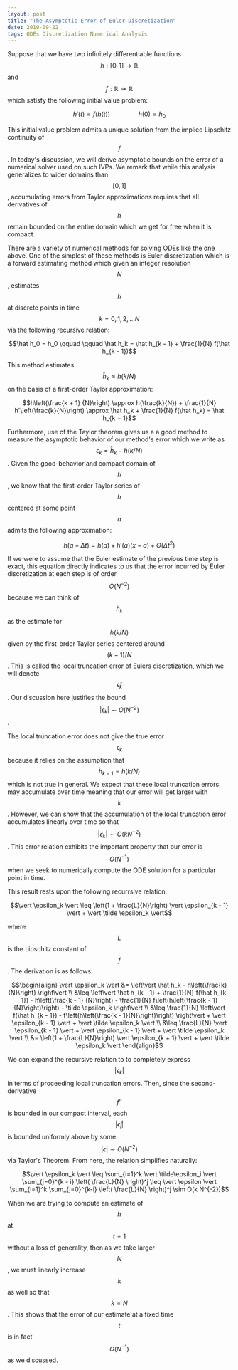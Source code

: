 ```yaml
---
layout: post
title: "The Asymptotic Error of Euler Discretization"
date: 2019-09-22
tags: ODEs Discretization Numerical Analysis
---
```


Suppose that we have two infinitely differentiable functions $$h: [0,1] \rightarrow \mathbb{R}$$ and $$f: \mathbb{R} \rightarrow \mathbb{R}$$ which satisfy the following initial value problem:

$$h'(t) = f(h(t)) \qquad \qquad  h(0) = h_0$$

This initial value problem admits a unique solution from the implied Lipschitz continuity of $$f$$. In today's discussion, we will derive asymptotic bounds on the error of a numerical solver used on such IVPs. We remark that while this analysis generalizes to wider domains than $$[0,1]$$, accumulating errors from Taylor approximations requires that all derivatives of $$h$$ remain bounded on the entire domain which we get for free when it is compact.

There are a variety of numerical methods for solving ODEs like the one above. One of the simplest of these methods is Euler discretization which is a forward estimating method which given an integer resolution $$N$$, estimates $$h$$ at discrete points in time $$k = 0, 1, 2, \ldots N$$ via the following recursive relation:

$$\hat h_0 = h_0 \qquad \qquad \hat h_k = \hat h_{k - 1} + \frac{1}{N} f(\hat h_{k - 1})$$

This method estimates $$\hat h_k \approx h(k/N)$$ on the basis of a first-order Taylor approximation:

$$h\left(\frac{k + 1} {N}\right) \approx h(\frac{k}{N}) + \frac{1}{N} h'\left(\frac{k}{N}\right) \approx \hat h_k + \frac{1}{N} f(\hat h_k) = \hat h_{k + 1}$$

Furthermore, use of the Taylor theorem gives us a a good method to measure the asymptotic behavior of our method's error which we write as $$\epsilon_k = \hat h_k - h(k / N)$$. Given the good-behavior and compact domain of $$h$$, we know  that the first-order Taylor series of $$h$$ centered at some point $$a$$ admits the following approximation:

$$h(a + \Delta t) = h(a) + h'(a) (x - a) + \Theta (\Delta t^2)$$

If we were to assume that the Euler estimate of the previous time step is exact, this equation directly indicates to us that the error incurred by Euler discretization at each step is of order $$O(N^{-2})$$ because we can think of $$\hat h_k$$ as the estimate for $$h(k / N)$$ given by the first-order Taylor series centered around $$({k - 1}) / N$$. This is called the local truncation error of Eulers discretization, which we will denote $$\tilde\epsilon_k$$. Our discussion here justifies the bound $$\vert\tilde\epsilon_k\vert \sim O(N^{-2})$$.

The local truncation error does not give the true error $$\epsilon_k$$ because it relies on the assumption that $$\hat h_{k-1} = h(k / N)$$ which is not true in general. We expect that these local truncation errors may accumulate over time meaning that our error will get larger with $$k$$. However, we can show that the accumulation of the local truncation error accumulates linearly over time so that $$\vert \epsilon_k \vert \sim O(k N^{-2})$$. This error relation exhibits the important property that our error is $$O(N^{-1})$$ when we seek to numerically compute the ODE solution for a particular point in time.

This result rests upon the following recurrsive relation:

$$\vert \epsilon_k \vert \leq \left(1 + \frac{L}{N}\right) \vert \epsilon_{k - 1} \vert + \vert \tilde \epsilon_k \vert$$

where $$L$$ is the Lipschitz constant of $$f$$. The derivation is as follows:

$$\begin{align}
\vert \epsilon_k \vert &= \left\vert \hat h_k - h\left(\frac{k}{N}\right) \right\vert \\
&\leq \left\vert \hat h_{k - 1} + \frac{1}{N} f(\hat h_{k - 1}) - h\left(\frac{k - 1} {N}\right) - \frac{1}{N} f\left(h\left(\frac{k - 1}{N}\right)\right) - \tilde \epsilon_k \right\vert \\
&\leq \frac{1}{N} \left\vert f(\hat h_{k - 1}) - f\left(h\left(\frac{k - 1}{N}\right)\right) \right\vert + \vert \epsilon_{k - 1} \vert + \vert \tilde \epsilon_k \vert \\
&\leq \frac{L}{N} \vert \epsilon_{k - 1} \vert + \vert \epsilon_{k - 1} \vert + \vert \tilde \epsilon_k \vert \\
&= \left(1 + \frac{L}{N}\right) \vert \epsilon_{k + 1} \vert + \vert \tilde \epsilon_k \vert
\end{align}$$

We can expand the recursive relation to to completely express $$\vert \epsilon_k \vert$$ in terms of proceeding local truncation errors. Then, since the second-derivative $$f''$$ is bounded in our compact interval, each $$\vert \tilde \epsilon_i \vert$$ is bounded uniformly above by some $$\vert \epsilon \vert \sim O(N^{-2})$$ via Taylor's Theorem. From here, the relation simplifies naturally:

$$\vert \epsilon_k \vert \leq \sum_{i=1}^k \vert \tilde\epsilon_i \vert \sum_{j=0}^{k - i} \left( \frac{L}{N} \right)^j \leq \vert \epsilon \vert \sum_{i=1}^k \sum_{j=0}^{k-i} \left( \frac{L}{N} \right)^j \sim O(k N^{-2})$$

When we are trying to compute an estimate of $$h$$ at $$t = 1$$ without a loss of generality, then as we take larger $$N$$, we must linearly increase $$k$$ as well so that $$k = N$$. This shows that the error of our estimate at a fixed time $$t$$ is in fact $$O(N^{-1})$$ as we discussed.
